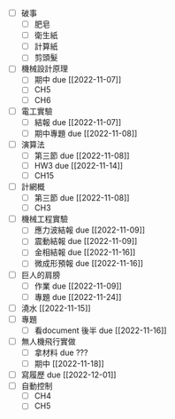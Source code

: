 - [ ] 破事
	- [ ] 肥皂
	- [ ] 衛生紙
	- [ ] 計算紙
	- [ ] 剪頭髮
- [ ] 機械設計原理
	- [ ] 期中 due [[2022-11-07]]
	- [ ] CH5
	- [ ] CH6
- [ ] 電工實驗
	- [ ] 結報 due [[2022-11-07]]
	- [ ] 期中專題 due [[2022-11-08]]
- [ ] 演算法
	- [ ] 第三節 due [[2022-11-08]]
	- [ ] HW3 due [[2022-11-14]]
	- [ ] CH15
- [ ] 計網概
	- [ ] 第三節 due [[2022-11-08]]
	- [ ] CH3
- [ ] 機械工程實驗
	- [ ] 應力波結報 due [[2022-11-09]]
	- [ ] 震動結報 due [[2022-11-09]]
	- [ ] 金相結報 due [[2022-11-16]]
	- [ ] 微成形預報 due [[2022-11-16]]
- [ ] 巨人的肩膀
	- [ ] 作業 due [[2022-11-09]]
	- [ ] 專題 due [[2022-11-24]]
- [ ] 澆水 [[2022-11-15]]
- [ ] 專題
	- [ ] 看document 後半 due [[2022-11-16]]
- [ ] 無人機飛行實做
	- [ ] 拿材料 due ???
	- [ ] 期中 [[2022-11-18]]
- [ ] 寫履歷 due [[2022-12-01]]
- [ ] 自動控制
	- [ ] CH4
	- [ ] CH5